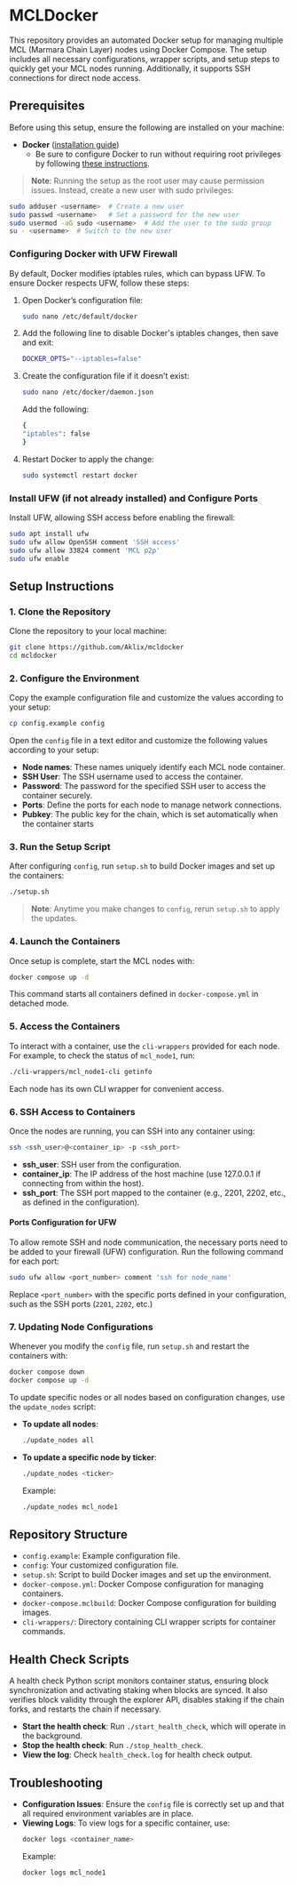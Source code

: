 # MCLDocker

This repository provides an automated Docker setup for managing multiple MCL (Marmara Chain Layer) nodes using Docker Compose. The setup includes all necessary configurations, wrapper scripts, and setup steps to quickly get your MCL nodes running. Additionally, it supports SSH connections for direct node access.

## Prerequisites

Before using this setup, ensure the following are installed on your machine:

- **Docker** ([installation guide](https://docs.docker.com/engine/install/ubuntu/#install-using-the-repository))  
  - Be sure to configure Docker to run without requiring root privileges by following [these instructions](https://docs.docker.com/engine/install/linux-postinstall/#manage-docker-as-a-non-root-user).

> **Note**: Running the setup as the root user may cause permission issues. Instead, create a new user with sudo privileges:

```bash
sudo adduser <username>  # Create a new user
sudo passwd <username>   # Set a password for the new user
sudo usermod -aG sudo <username>  # Add the user to the sudo group
su - <username>  # Switch to the new user
```

### Configuring Docker with UFW Firewall

By default, Docker modifies iptables rules, which can bypass UFW. To ensure Docker respects UFW, follow these steps:

1. Open Docker’s configuration file:
   ```bash
   sudo nano /etc/default/docker
   ```

2. Add the following line to disable Docker's iptables changes, then save and exit:
   ```bash
   DOCKER_OPTS="--iptables=false"
   ```
3. Create the configuration file if it doesn’t exist: 
   ```bash
   sudo nano /etc/docker/daemon.json
   ```
   Add the following:
   ```bash
   {
   "iptables": false
   }
   ```  
4. Restart Docker to apply the change:
   ```bash
   sudo systemctl restart docker
   ```

### Install UFW (if not already installed) and Configure Ports

Install UFW, allowing SSH access before enabling the firewall:

```bash
sudo apt install ufw
sudo ufw allow OpenSSH comment 'SSH access'
sudo ufw allow 33824 comment 'MCL p2p'
sudo ufw enable
```

## Setup Instructions

### 1. Clone the Repository

Clone the repository to your local machine:

```bash
git clone https://github.com/Aklix/mcldocker
cd mcldocker
```

### 2. Configure the Environment

Copy the example configuration file and customize the values according to your setup:

```bash
cp config.example config
```

Open the `config` file in a text editor and customize the following values according to your setup:

- **Node names**: These names uniquely identify each MCL node container.
- **SSH User**: The SSH username used to access the container.
- **Password**: The password for the specified SSH user to access the container securely.
- **Ports**: Define the ports for each node to manage network connections.
- **Pubkey**: The public key for the chain, which is set automatically when the container starts
### 3. Run the Setup Script

After configuring `config`, run `setup.sh` to build Docker images and set up the containers:

```bash
./setup.sh
```

> **Note**: Anytime you make changes to `config`, rerun `setup.sh` to apply the updates.

### 4. Launch the Containers

Once setup is complete, start the MCL nodes with:

```bash
docker compose up -d
```

This command starts all containers defined in `docker-compose.yml` in detached mode.

### 5. Access the Containers

To interact with a container, use the `cli-wrappers` provided for each node. For example, to check the status of `mcl_node1`, run:

```bash
./cli-wrappers/mcl_node1-cli getinfo
```

Each node has its own CLI wrapper for convenient access.

### 6. SSH Access to Containers

Once the nodes are running, you can SSH into any container using:

```bash
ssh <ssh_user>@<container_ip> -p <ssh_port>
```

- **ssh_user**: SSH user from the configuration.
- **container_ip**: The IP address of the host machine (use 127.0.0.1 if connecting from within the host).
- **ssh_port**: The SSH port mapped to the container (e.g., 2201, 2202, etc., as defined in the configuration).

#### Ports Configuration for UFW

To allow remote SSH and node communication, the necessary ports need to be added to your firewall (UFW) configuration. Run the following command for each port:

```bash
sudo ufw allow <port_number> comment 'ssh for node_name'
```

Replace `<port_number>` with the specific ports defined in your configuration, such as the SSH ports (`2201`, `2202`, etc.)

### 7. Updating Node Configurations

Whenever you modify the `config` file, run `setup.sh` and restart the containers with:

```bash
docker compose down
docker compose up -d
```

To update specific nodes or all nodes based on configuration changes, use the `update_nodes` script:

- **To update all nodes**:
  ```bash
  ./update_nodes all
  ```

- **To update a specific node by ticker**:
  ```bash
  ./update_nodes <ticker>
  ```
  Example:
  ```bash
  ./update_nodes mcl_node1
  ```

## Repository Structure

- `config.example`: Example configuration file.
- `config`: Your customized configuration file.
- `setup.sh`: Script to build Docker images and set up the environment.
- `docker-compose.yml`: Docker Compose configuration for managing containers.
- `docker-compose.mclbuild`: Docker Compose configuration for building images.
- `cli-wrappers/`: Directory containing CLI wrapper scripts for container commands.

## Health Check Scripts

A health check Python script monitors container status, ensuring block synchronization and activating staking when blocks are synced. It also verifies block validity through the explorer API, disables staking if the chain forks, and restarts the chain if necessary.

- **Start the health check**: Run `./start_health_check`, which will operate in the background.
- **Stop the health check**: Run `./stop_health_check`.
- **View the log**: Check `health_check.log` for health check output.

## Troubleshooting

- **Configuration Issues**: Ensure the `config` file is correctly set up and that all required environment variables are in place.
- **Viewing Logs**: To view logs for a specific container, use:
  ```bash
  docker logs <container_name>
  ```
  Example:
  ```bash
  docker logs mcl_node1
  ```
